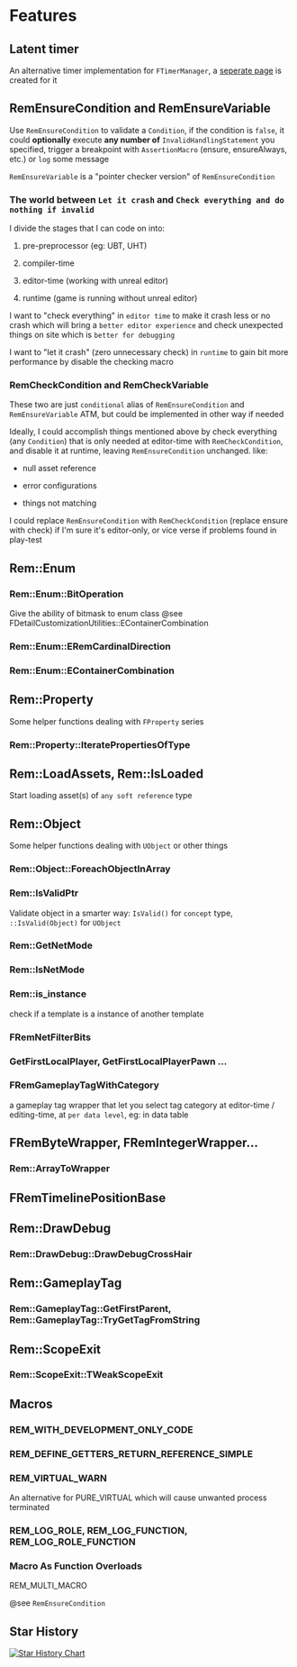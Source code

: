 # Features

## Latent timer

An alternative timer implementation for `FTimerManager`, a [seperate page](https://remremremre.github.io/posts/Latent-Timer/) is created for it

## RemEnsureCondition and RemEnsureVariable

Use `RemEnsureCondition` to validate a `Condition`, if the condition is `false`, it could **optionally** execute **any number of** `InvalidHandlingStatement` you specified, trigger a breakpoint with `AssertionMacro` (ensure, ensureAlways, etc.) or `log` some message

`RemEnsureVariable` is a "pointer checker version" of `RemEnsureCondition`

### The world between `Let it crash` and `Check everything and do nothing if invalid`

I divide the stages that I can code on into:

1. pre-preprocessor (eg: UBT, UHT)

2. compiler-time

3. editor-time (working with unreal editor)

4. runtime (game is running without unreal editor)

I want to "check everything" in `editor time` to make it crash less or no crash which will bring a `better editor experience` and check unexpected things on site which is `better for debugging`

I want to "let it crash" (zero unnecessary check) in `runtime` to gain bit more performance by disable the checking macro

### RemCheckCondition and RemCheckVariable

These two are just `conditional` alias of `RemEnsureCondition` and `RemEnsureVariable` ATM, but could be implemented in other way if needed

Ideally, I could accomplish things mentioned above by check everything (any `Condition`) that is only needed at editor-time with `RemCheckCondition`, and disable it at runtime, leaving `RemEnsureCondition` unchanged. like:

- null asset reference

- error configurations

- things not matching

I could replace `RemEnsureCondition` with `RemCheckCondition` (replace ensure with check) if I'm sure it's editor-only, or vice verse if problems found in play-test

## Rem::Enum

### Rem::Enum::BitOperation

Give the ability of bitmask to enum class
@see FDetailCustomizationUtilities::EContainerCombination

### Rem::Enum::ERemCardinalDirection

### Rem::Enum::EContainerCombination


## Rem::Property

Some helper functions dealing with `FProperty` series

### Rem::Property::IteratePropertiesOfType

## Rem::LoadAssets, Rem::IsLoaded

Start loading asset(s) of `any soft reference` type

## Rem::Object

Some helper functions dealing with `UObject` or other things

### Rem::Object::ForeachObjectInArray

### Rem::IsValidPtr

Validate object in a smarter way: `IsValid()` for `concept` type, `::IsValid(Object)` for `UObject`

### Rem::GetNetMode

### Rem::IsNetMode

### Rem::is_instance

check if a template is a instance of another template

### FRemNetFilterBits

### GetFirstLocalPlayer, GetFirstLocalPlayerPawn ...

### FRemGameplayTagWithCategory

a gameplay tag wrapper that let you select tag category at editor-time / editing-time, at `per data level`, eg: in data table

## FRemByteWrapper, FRemIntegerWrapper...

### Rem::ArrayToWrapper

## FRemTimelinePositionBase

## Rem::DrawDebug

### Rem::DrawDebug::DrawDebugCrossHair

## Rem::GameplayTag

### Rem::GameplayTag::GetFirstParent, Rem::GameplayTag::TryGetTagFromString

## Rem::ScopeExit

### Rem::ScopeExit::TWeakScopeExit

## Macros

### REM_WITH_DEVELOPMENT_ONLY_CODE

### REM_DEFINE_GETTERS_RETURN_REFERENCE_SIMPLE

### REM_VIRTUAL_WARN

An alternative for PURE_VIRTUAL which will cause unwanted process terminated

### REM_LOG_ROLE, REM_LOG_FUNCTION, REM_LOG_ROLE_FUNCTION

### Macro As Function Overloads

REM_MULTI_MACRO

@see `RemEnsureCondition`

## Star History

<a href="https://star-history.com/#RemCommon/RemCommon&Date">
 <picture>
   <source media="(prefers-color-scheme: dark)" srcset="https://api.star-history.com/svg?repos=RemCommon/RemCommon&type=Date&theme=dark" />
   <source media="(prefers-color-scheme: light)" srcset="https://api.star-history.com/svg?repos=RemCommon/RemCommon&type=Date" />
   <img alt="Star History Chart" src="https://api.star-history.com/svg?repos=RemCommon/RemCommon&type=Date" />
 </picture>
</a>
